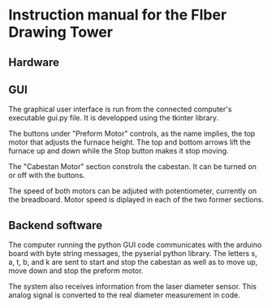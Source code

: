 # Instruction manual for the FIber Drawing Tower #

## Hardware ##

## GUI ##

The graphical user interface is run from the connected computer's executable gui.py file. It is developped using the tkinter library.

The buttons under "Preform Motor" controls, as the name implies, the top motor that adjusts the furnace height. The top and bottom arrows lift the furnace up and down while the Stop button makes it stop moving.

The "Cabestan Motor" section constrols the cabestan. It can be turned on or off with the buttons.

The speed of both motors can be adjuted with potentiometer, currently on the breadboard. Motor speed is diplayed in each of the two former sections.

## Backend software ##

The computer running the python GUI code communicates with the arduino board with byte string messages, the pyserial python library. The letters s, a, t, b, and k are sent to start and stop the cabestan as well as to move up, move down and stop the preform motor. 

The system also receives information from the laser diameter sensor. This analog signal is converted to the real diameter measurement in code. 